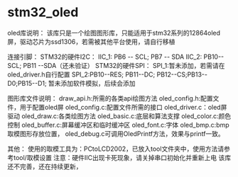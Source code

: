 # stm32_oled


oled库说明：
	该库只是一个绘图图形库，只能适用于stm32系列的12864oled屏，驱动芯片为ssd1306，若需被其他平台使用，请自行移植

连接引脚：
	STM32的硬件I2C：
		IIC_1: PB6 -- SCL; PB7 -- SDA
		IIC_2: PB10-- SCL; PB11 --SDA（还未验证）
	STM32的硬件SPI：
		SPI_1:暂未添加，若需请在oled_driver.h自行配置
		SPI_2:PB10--RES; PB11--DC; PB12--CS;PB13--D0;PB15--D1;
	暂未添加软件模拟，后续会添加
	
图形库文件说明：
	draw_api.h:所需的各类api绘图方法
	oled_config.h:配置文件，用于配置oled屏
	oled_config.c:配置文件所需的接口
	oled_driver.c：oled屏驱动
	oled_draw.c:各类绘图方法
	oled_basic.c:底层和算法支撑
	oled_color.c:颜色控制
	oled_buffer.c:屏幕缓冲区和临时缓冲区
	oled_font.c:字体
	oled_bmp.c:bmp取模图形存放位置，
	oled_debug.c可调用OledPrintf方法，效果与printf一致。

其他：
	使用的取模工具为：PCtoLCD2002，已放入tool文件夹中，使用方法请参考tool/取模设置
	注意：硬件IIC出现卡死现象，请关掉串口初始化并重新上电
	该库还不完善，还在持续更新，
